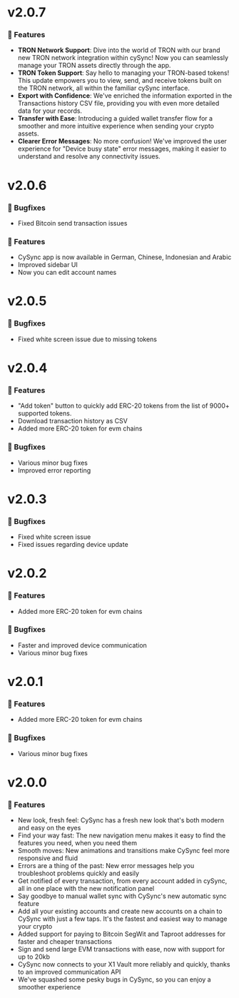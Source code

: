 # v2.0.7

### 🚀 Features

- **TRON Network Support**: Dive into the world of TRON with our brand new TRON network integration within cySync! Now you can seamlessly manage your TRON assets directly through the app.
- **TRON Token Support**: Say hello to managing your TRON-based tokens! This update empowers you to view, send, and receive tokens built on the TRON network, all within the familiar cySync interface.
- **Export with Confidence**: We've enriched the information exported in the Transactions history CSV file, providing you with even more detailed data for your records.
- **Transfer with Ease**: Introducing a guided wallet transfer flow for a smoother and more intuitive experience when sending your crypto assets.
- **Clearer Error Messages**: No more confusion! We've improved the user experience for "Device busy state" error messages, making it easier to understand and resolve any connectivity issues.

# v2.0.6

### 🐛 Bugfixes

- Fixed Bitcoin send transaction issues

### 🚀 Features

- CySync app is now available in German, Chinese, Indonesian and Arabic
- Improved sidebar UI
- Now you can edit account names

# v2.0.5

### 🐛 Bugfixes

- Fixed white screen issue due to missing tokens

# v2.0.4

### 🚀 Features

- "Add token" button to quickly add ERC-20 tokens from the list of 9000+ supported tokens.
- Download transaction history as CSV
- Added more ERC-20 token for evm chains

### 🐛 Bugfixes

- Various minor bug fixes
- Improved error reporting

# v2.0.3

### 🐛 Bugfixes

- Fixed white screen issue
- Fixed issues regarding device update

# v2.0.2

### 🚀 Features

- Added more ERC-20 token for evm chains

### 🐛 Bugfixes

- Faster and improved device communication
- Various minor bug fixes

# v2.0.1

### 🚀 Features

- Added more ERC-20 token for evm chains

### 🐛 Bugfixes

- Various minor bug fixes

# v2.0.0

### 🚀 Features

- New look, fresh feel: CySync has a fresh new look that's both modern and easy on the eyes
- Find your way fast: The new navigation menu makes it easy to find the features you need, when you need them
- Smooth moves: New animations and transitions make CySync feel more responsive and fluid
- Errors are a thing of the past: New error messages help you troubleshoot problems quickly and easily
- Get notified of every transaction, from every account added in cySync, all in one place with the new notification panel
- Say goodbye to manual wallet sync with CySync's new automatic sync feature
- Add all your existing accounts and create new accounts on a chain to CySync with just a few taps. It's the fastest and easiest way to manage your crypto
- Added support for paying to Bitcoin SegWit and Taproot addresses for faster and cheaper transactions
- Sign and send large EVM transactions with ease, now with support for up to 20kb
- CySync now connects to your X1 Vault more reliably and quickly, thanks to an improved communication API
- We've squashed some pesky bugs in CySync, so you can enjoy a smoother experience
